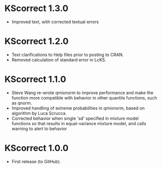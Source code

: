 # KScorrect 1.3.0
* Improved text, with corrected textual errors

# KScorrect 1.2.0
* Text clarifications to Help files prior to posting to CRAN.
* Removed calculation of standard error in LcKS.

# KScorrect 1.1.0
* Steve Wang re-wrote qmixnorm to improve performance and make the function more compatible with behavior in other quantile functions, such as qnorm.
* Improved handling of extreme probabilities in qmixnorm, based on algorithm by Luca Scrucca.
* Corrected behavior when single 'sd' specified in mixture model functions so that results in equal-variance mixture model, and calls warning to alert to behavior

# KScorrect 1.0.0
* First release (to GitHub).
